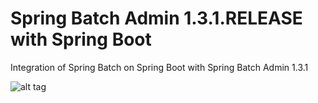 # Spring Batch Admin 1.3.1.RELEASE with Spring Boot
Integration of Spring Batch on Spring Boot with Spring Batch Admin 1.3.1

![alt tag](https://pictr.com/images/2016/12/12/94f42b587c3548fc20ca19670da1d956.jpg)
